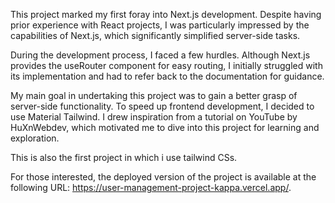 This project marked my first foray into Next.js development. Despite having prior experience with React projects, I was particularly impressed by the capabilities of Next.js, which significantly simplified server-side tasks.

During the development process, I faced a few hurdles. Although Next.js provides the useRouter component for easy routing, I initially struggled with its implementation and had to refer back to the documentation for guidance.

My main goal in undertaking this project was to gain a better grasp of server-side functionality. To speed up frontend development, I decided to use Material Tailwind. I drew inspiration from a tutorial on YouTube by HuXnWebdev, which motivated me to dive into this project for learning and exploration.

This is also the first project in which i use tailwind CSs.

For those interested, the deployed version of the project is available at the following URL: https://user-management-project-kappa.vercel.app/.

